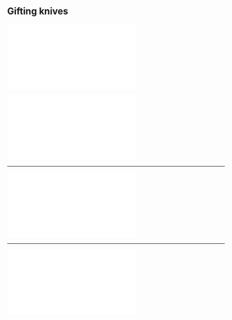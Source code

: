 ## Gifting knives

![writ](../specials/quotes/arthasastra.md#writ)

![treaty](../specials/treaty.md)

---

![seleucus_thera](../specials/letters_speeches/seleucus_thera.md)

---

![thera_seleucus](../specials/letters_speeches/thera_seleucus.md)